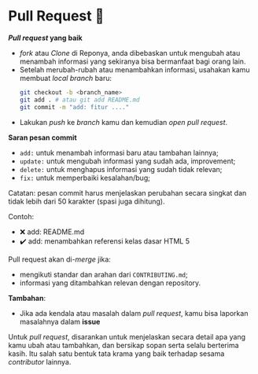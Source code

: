 # Pull Request 🚀

***Pull request* yang baik**
- *fork* atau *Clone* di Reponya, anda dibebaskan untuk mengubah atau menambah informasi yang sekiranya bisa bermanfaat bagi orang lain.
- Setelah merubah-rubah atau menambahkan informasi, usahakan kamu membuat *local branch* baru:
  ```bash
  git checkout -b <branch_name>
  git add . # atau git add README.md
  git commit -m "add: fitur ...."
  ```
- Lakukan *push* ke *branch* kamu dan kemudian *open pull request*.

**Saran pesan commit**

- `add:` untuk menambah informasi baru atau tambahan lainnya;
- `update:` untuk mengubah informasi yang sudah ada, improvement;
- `delete:` untuk menghapus informasi yang sudah tidak relevan;
- `fix:` untuk memperbaiki kesalahan/bug;

Catatan: pesan commit harus menjelaskan perubahan secara singkat dan tidak lebih dari 50 karakter (spasi juga dihitung).

Contoh:
- ❌ add: README.md
- ✔️ add: menambahkan referensi kelas dasar HTML 5

Pull request akan di-*merge* jika:

- mengikuti standar dan arahan dari `CONTRIBUTING.md`;
- informasi yang ditambahkan relevan dengan repository.

**Tambahan**:

- Jika ada kendala atau masalah dalam *pull request*, kamu bisa laporkan masalahnya dalam **issue**

Untuk *pull request*, disarankan untuk menjelaskan secara detail apa yang kamu ubah atau tambahkan, dan bersikap sopan serta selalu berterima kasih. Itu salah satu bentuk tata krama yang baik terhadap sesama *contributor* lainnya.
